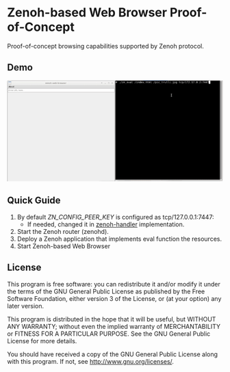 # Zenoh-based Web Browser Proof-of-Concept
Proof-of-concept browsing capabilities supported by Zenoh protocol.

## Demo
![](documentation/demo.gif)

## Quick Guide
1. By default *ZN_CONFIG_PEER_KEY* is configured as tcp/127.0.0.1:7447:
     - If needed, changed it in
       [zenoh-handler](src/handlers/zenoh-handler.cpp) implementation.
2. Start the Zenoh router (zenohd).
3. Deploy a Zenoh application that implements eval function the resources.
4. Start Zenoh-based Web Browser

## License
This program is free software: you can redistribute it and/or modify
it under the terms of the GNU General Public License as published by
the Free Software Foundation, either version 3 of the License, or
(at your option) any later version.

This program is distributed in the hope that it will be useful,
but WITHOUT ANY WARRANTY; without even the implied warranty of
MERCHANTABILITY or FITNESS FOR A PARTICULAR PURPOSE.  See the
GNU General Public License for more details.

You should have received a copy of the GNU General Public License
along with this program. If not, see <http://www.gnu.org/licenses/>.
